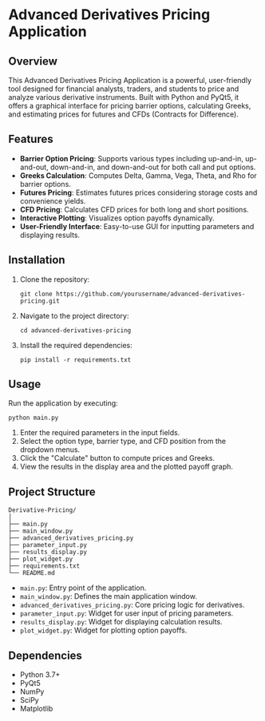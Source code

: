 # Advanced Derivatives Pricing Application

## Overview

This Advanced Derivatives Pricing Application is a powerful, user-friendly tool designed for financial analysts, traders, and students to price and analyze various derivative instruments. Built with Python and PyQt5, it offers a graphical interface for pricing barrier options, calculating Greeks, and estimating prices for futures and CFDs (Contracts for Difference).


## Features

- **Barrier Option Pricing**: Supports various types including up-and-in, up-and-out, down-and-in, and down-and-out for both call and put options.
- **Greeks Calculation**: Computes Delta, Gamma, Vega, Theta, and Rho for barrier options.
- **Futures Pricing**: Estimates futures prices considering storage costs and convenience yields.
- **CFD Pricing**: Calculates CFD prices for both long and short positions.
- **Interactive Plotting**: Visualizes option payoffs dynamically.
- **User-Friendly Interface**: Easy-to-use GUI for inputting parameters and displaying results.

## Installation

1. Clone the repository:
   ```
   git clone https://github.com/yourusername/advanced-derivatives-pricing.git
   ```

2. Navigate to the project directory:
   ```
   cd advanced-derivatives-pricing
   ```

3. Install the required dependencies:
   ```
   pip install -r requirements.txt
   ```

## Usage

Run the application by executing:

```
python main.py
```

1. Enter the required parameters in the input fields.
2. Select the option type, barrier type, and CFD position from the dropdown menus.
3. Click the "Calculate" button to compute prices and Greeks.
4. View the results in the display area and the plotted payoff graph.

## Project Structure

```
Derivative-Pricing/
│
├── main.py
├── main_window.py
├── advanced_derivatives_pricing.py
├── parameter_input.py
├── results_display.py
├── plot_widget.py
├── requirements.txt
└── README.md
```

- `main.py`: Entry point of the application.
- `main_window.py`: Defines the main application window.
- `advanced_derivatives_pricing.py`: Core pricing logic for derivatives.
- `parameter_input.py`: Widget for user input of pricing parameters.
- `results_display.py`: Widget for displaying calculation results.
- `plot_widget.py`: Widget for plotting option payoffs.

## Dependencies

- Python 3.7+
- PyQt5
- NumPy
- SciPy
- Matplotlib
